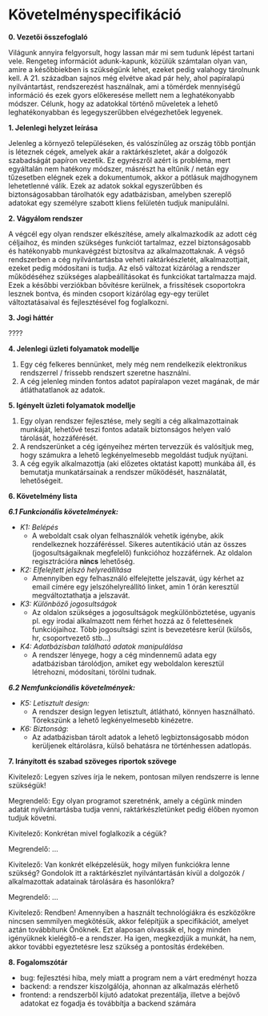 # Követelményspecifikáció

**0. Vezetői összefoglaló**

Világunk annyira felgyorsult, hogy lassan már mi sem tudunk lépést tartani vele. Rengeteg információt adunk-kapunk, közülük számtalan olyan van, amire a későbbiekben is szükségünk lehet, ezeket pedig valahogy tárolnunk kell. A 21. században sajnos még elvétve akad pár hely, ahol papíralapú nyilvántartást, rendszerezést használnak, ami a tömérdek mennyiségű információ és ezek gyors előkeresése mellett nem a leghatékonyabb módszer. Célunk, hogy az adatokkal történő műveletek a lehető leghatékonyabban és legegyszerűbben elvégezhetőek legyenek.

**1. Jelenlegi helyzet leírása**

Jelenleg a környező településeken, és valószínűleg az ország több pontján is léteznek cégek, amelyek akár a raktárkészletet, akár a dolgozók szabadságát papíron vezetik. Ez egyrészről azért is probléma, mert egyáltalán nem hatékony módszer, másrészt ha eltűnik / netán egy tűzesetben elégnek ezek a dokumentumok, akkor a pótlásuk majdhogynem lehetetlenné válik. Ezek az adatok sokkal egyszerűbben és biztonságosabban tárolhatók egy adatbázisban, amelyben szereplő adatokat egy személyre szabott kliens felületén tudjuk manipulálni.

**2. Vágyálom rendszer**

A végcél egy olyan rendszer elkészítése, amely alkalmazkodik az adott cég céljaihoz, és minden szükséges funkciót tartalmaz, ezzel biztonságosabb és hatékonyabb munkavégzést biztosítva az alkalmazottaknak. A végső rendszerben a cég nyilvántartásba veheti raktárkészletét, alkalmazottjait, ezeket pedig módosítani is tudja. Az első változat kizárólag a rendszer működéséhez szükséges alapbeállításokat és funkciókat tartalmazza majd. Ezek a későbbi verziókban bővítésre kerülnek, a frissítések csoportokra lesznek bontva, és minden csoport kizárólag egy-egy terület változtatásaival és fejlesztésével fog foglalkozni.

**3. Jogi háttér**

????

**4. Jelenlegi üzleti folyamatok modellje**

1. Egy cég felkeres bennünket, mely még nem rendelkezik elektronikus rendszerrel / frissebb rendszert szeretne használni.
2. A cég jelenleg minden fontos adatot papíralapon vezet magának, de már átláthatatlanok az adatok.

**5. Igényelt üzleti folyamatok modellje**

1. Egy olyan rendszer fejlesztése, mely segíti a cég alkalmazottainak munkáját, lehetővé teszi fontos adataik biztonságos helyen való tárolását, hozzáférését.
2. A rendszerünket a cég igényeihez mérten tervezzük és valósítjuk meg, hogy számukra a lehető legkényelmesebb megoldást tudjuk nyújtani.
3. A cég egyik alkalmazottja (aki előzetes oktatást kapott) munkába áll, és bemutatja munkatársainak a rendszer működését, használatát, lehetőségeit.

**6. Követelmény lista**

***6.1 Funkcionális követelmények:***

* *K1: Belépés*
  * A weboldalt csak olyan felhasználók vehetik igénybe, akik rendelkeznek hozzáféréssel. Sikeres autentikáció után az összes (jogosultságaiknak megfelelő) funkcióhoz hozzáférnek. Az oldalon regisztrációra **nincs** lehetőség.
* *K2: Elfelejtett jelszó helyreállítása*
  * Amennyiben egy felhasználó elfelejtette jelszavát, úgy kérhet az email címére egy jelszóhelyreállító linket, amin 1 órán keresztül megváltoztathatja a jelszavát.
* *K3: Különböző jogosultságok*
  * Az oldalon szükséges a jogosultságok megkülönböztetése, ugyanis pl. egy irodai alkalmazott nem férhet hozzá az ő felettesének funkciójaihoz. Több jogosultsági szint is bevezetésre kerül (külsős, hr, csoportvezető stb...)
* *K4: Adatbázisban található adatok manipulálása*
  * A rendszer lényege, hogy a cég mindennemű adata egy adatbázisban tárolódjon, amiket egy weboldalon keresztül létrehozni, módosítani, törölni tudnak. 

***6.2 Nemfunkcionális követelmények:***

* *K5: Letisztult design:*
  * A rendszer design legyen letisztult, átlátható, könnyen használható. Törekszünk a lehető legkényelmesebb kinézetre.
* *K6: Biztonság*:
  * Az adatbázisban tárolt adatok a lehető legbiztonságosabb módon kerüljenek eltárolásra, külső behatásra ne történhessen adatlopás.

**7. Irányított és szabad szöveges riportok szövege**

Kivitelező: Legyen szíves írja le nekem, pontosan milyen rendszerre is lenne szükségük!

Megrendelő: Egy olyan programot szeretnénk, amely a cégünk minden adatát nyilvántartásba tudja venni, raktárkészletünket pedig élőben nyomon tudjuk követni.

Kivitelező: Konkrétan mivel foglalkozik a cégük?

Megrendelő: ...

Kivitelező: Van konkrét elképzelésük, hogy milyen funkciókra lenne szükség? Gondolok itt a raktárkészlet nyilvántartásán kívül a dolgozók / alkalmazottak adatainak tárolására és hasonlókra?

Megrendelő: ...

Kivitelező: Rendben! Amennyiben a használt technológiákra és eszközökre nincsen semmilyen megkötésük, akkor felépítjük a specifikációt, amelyet aztán továbbítunk Önöknek. Ezt alaposan olvassák el, hogy minden igényüknek kielégítő-e a rendszer. Ha igen, megkezdjük a munkát, ha nem, akkor további egyeztetésre lesz szükség a pontosítás érdekében.

**8. Fogalomszótár**

- bug: fejlesztési hiba, mely miatt a program nem a várt eredményt hozza
- backend: a rendszer kiszolgálója, ahonnan az alkalmazás elérhető
- frontend: a rendszerből kijutó adatokat prezentálja, illetve a bejövő adatokat ez fogadja és továbbítja a backend számára

